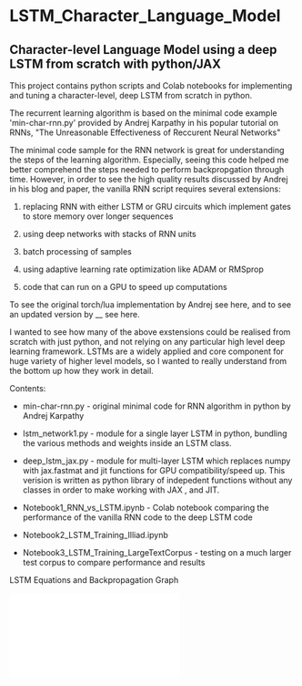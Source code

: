 # LSTM_Character_Language_Model

## Character-level Language Model using a deep LSTM from scratch with python/JAX

This project contains python scripts and Colab notebooks for implementing and tuning a character-level, deep LSTM from scratch in python. 

The recurrent learning algorithm is based on the minimal code example 'min-char-rnn.py' provided by Andrej Karpathy in his popular tutorial on RNNs, "The Unreasonable Effectiveness of Reccurent Neural Networks"  

The minimal code sample for the RNN network is great for understanding the steps of the learning algorithm. Especially, seeing this code helped me better comprehend the steps needed to perform backpropgation through time. However, in order to see the high quality results discussed by Andrej in his blog and paper, the vanilla RNN script requires several extensions:

  1. replacing RNN with either LSTM or GRU circuits which implement gates to store memory over longer sequences
 
  2. using deep networks with stacks of RNN units
  
  3. batch processing of samples
  
  4. using adaptive learning rate optimization like ADAM or RMSprop
  
  5. code that can run on a GPU to speed up computations

To see the original torch/lua implementation by Andrej see here, and to see an updated version by __ see here.  

I wanted to see how many of the above exstensions could be realised from scratch with just python, and not relying on any particular high level deep learning framework. LSTMs are a widely applied and core component for huge variety of higher level models, so I wanted to really understand from the bottom up how they work in detail. 

Contents: 

* min-char-rnn.py - original minimal code for RNN algorithm in python by Andrej Karpathy 

* lstm_network1.py - module for a single layer LSTM in python, bundling the various methods and weights inside an LSTM class.

* deep_lstm_jax.py - module for multi-layer LSTM which replaces numpy with jax.fastmat and jit functions for GPU compatibility/speed up. This verision is written as python library of indepedent functions without any classes in order to make working with JAX , and JIT.  

* Notebook1_RNN_vs_LSTM.ipynb - Colab notebook comparing the performance of the vanilla RNN code to the deep LSTM code

* Notebook2_LSTM_Training_Illiad.ipynb

* Notebook3_LSTM_Training_LargeTextCorpus - testing on a much larger test corpus to compare performance and results 

LSTM Equations and Backpropagation Graph

![BPTT for LSTM](LSTM_backprop_graph.pdf)



